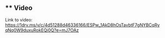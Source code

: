 



















## ** Video
Link to video: https://1drv.ms/v/c/4d51288d46336166/ESPw_1AkD8hOsTavbtF7gNYBCqRyqNq0W9duxuRokEQi0Q?e=mJ7OAz
